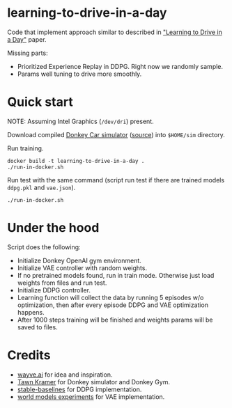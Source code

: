 # learning-to-drive-in-a-day

Code that implement approach similar to described in ["Learning to Drive in a Day"](https://arxiv.org/pdf/1807.00412.pdf) paper.

Missing parts:
- Prioritized Experience Replay in DDPG. Right now we randomly sample.
- Params well tuning to drive more smoothly.

# Quick start

NOTE: Assuming Intel Graphics (`/dev/dri`) present.

Download compiled [Donkey Car simulator](https://drive.google.com/open?id=1sK2luxKYV1cpaZLhVwfXrmGU3TRa5C3B) ([source](https://github.com/tawnkramer/sdsandbox/tree/donkey)) into `$HOME/sim` directory.

Run training.
```
docker build -t learning-to-drive-in-a-day .
./run-in-docker.sh
```

Run test with the same command (script run test if there are trained models `ddpg.pkl` and `vae.json`).
```
./run-in-docker.sh
```

# Under the hood

Script does the following:
- Initialize Donkey OpenAI gym environment.
- Initialize VAE controller with random weights.
- If no pretrained models found, run in train mode. Otherwise just load weights from files and run test.
- Initialize DDPG controller.
- Learning function will collect the data by running 5 episodes w/o optimization, then after every episode DDPG and VAE optimization happens.
- After 1000 steps training will be finished and weights params will be saved to files.

# Credits

- [wayve.ai](wayve.ai) for idea and inspiration.
- [Tawn Kramer](https://github.com/tawnkramer) for Donkey simulator and Donkey Gym.
- [stable-baselines](https://github.com/hill-a/stable-baselines) for DDPG implementation.
- [world models experiments](https://github.com/hardmaru/WorldModelsExperiments) for VAE implementation.
